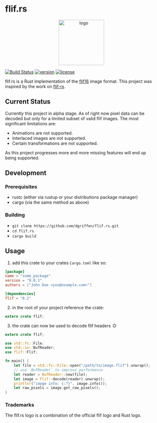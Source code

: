 # flif.rs
<p align="center">
  <img src="https://cdn.rawgit.com/dgriffen/flif.rs/e9cb5c4a/flif.rs.svg" alt="logo" height=150 />
</p>

 [![Build Status](https://travis-ci.org/dgriffen/flif.rs.svg?branch=master)](https://travis-ci.org/dgriffen/flif.rs) [![version][version-badge]][CHANGELOG] [![license][license-badge]][LICENSE]

flif.rs is a Rust implementation of the [flif16](http://flif.info/spec.html) image format. This project was inspired by the work on [flif-rs](https://github.com/panicbit/flif-rs).
## Current Status

Currently this project in alpha stage. As of right now pixel data can be decoded but only for a limited subset of valid flif images. The most significant limitations are:
- Animations are not supported.
- Interlaced images are not supported.
- Certain transformations are not supported.

As this project progresses more and more missing features will end up being supported.

## Development
### Prerequisites
- rustc (either via rustup or your distributions package manager)
- cargo (via the same method as above)

### Building
- `git clone https://github.com/dgriffen/flif.rs.git`
- `cd flif.rs`
- `cargo build`

## Usage
1. add this crate to your crates `Cargo.toml` like so:
```toml
[package]
name = "some_package"
version = "0.0.1"
authors = ["John Doe <you@example.com>"]

[dependencies]
flif = "0.2"
```
2. in the root of your project reference the crate:
```rust
extern crate flif;
```
3. the crate can now be used to decode flif headers :D
```rust
extern crate flif;

use std::fs::File;
use std::io::BufReader;
use flif::Flif;

fn main() {
    let file = std::fs::File::open("/path/to/image.flif").unwrap();
    // use `BufReader` to improve performance
    let reader = BufReader::new(file);
    let image = Flif::decode(reader).unwrap();
    println!("image info: {:?}", image.info());
    let raw_pixels = image.get_raw_pixels();
}
```

### Trademarks
The flif.rs logo is a combination of the official flif logo and Rust logo.

[CHANGELOG]: ./CHANGELOG.md
[LICENSE]: ./LICENSE
[version-badge]: https://img.shields.io/badge/version-0.1.0-blue.svg
[license-badge]: https://img.shields.io/badge/license-MIT-blue.svg
[logo]: ./flif.rs.png
